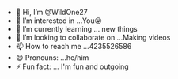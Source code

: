 - 👋 Hi, I’m @WildOne27
- 👀 I’m interested in ...You😝
- 🌱 I’m currently learning ... new things
- 💞️ I’m looking to collaborate on ...Making videos
- 📫 How to reach me ...4235526586
- 😄 Pronouns: ...he/him
- ⚡ Fun fact: ... I'm fun and outgoing

<!---
WildOne27/WildOne27 is a ✨ special ✨ repository because its `README.md` (this file) appears on your GitHub profile.
You can click the Preview link to take a look at your changes.
--->
